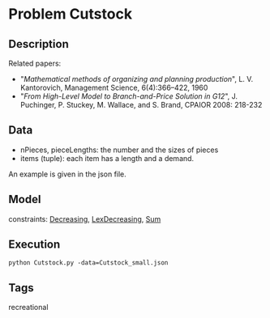 # Problem Cutstock
## Description

Related papers:
 - "*Mathematical methods of organizing and planning production*", L. V. Kantorovich, Management Science, 6(4):366–422, 1960
 - "*From High-Level Model to Branch-and-Price Solution in G12*", J. Puchinger, P. Stuckey, M. Wallace, and S. Brand, CPAIOR 2008: 218-232

## Data
 - nPieces, pieceLengths: the number and the sizes of pieces
 - items (tuple): each item has a length and a demand.

An example is given in the json file.

## Model
  constraints: [Decreasing](http://pycsp.org/documentation/constraints/Decreasing), [LexDecreasing](http://pycsp.org/documentation/constraints/LexDecreasing), [Sum](http://pycsp.org/documentation/constraints/Sum)

## Execution
```
python Cutstock.py -data=Cutstock_small.json
```

## Tags
recreational
